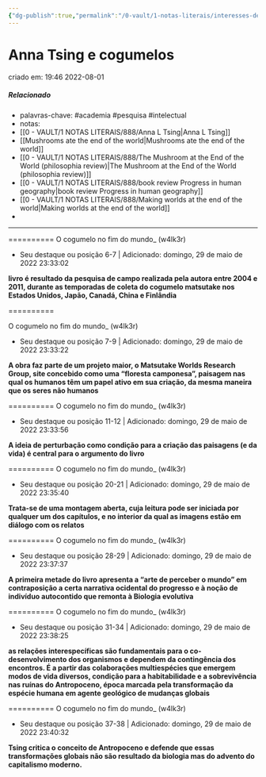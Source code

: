 ```yaml
---
{"dg-publish":true,"permalink":"/0-vault/1-notas-literais/interesses-de-pesquisa/artigo-sobre-cogumelos-no-fim-do-mundo-de-tsing/","tags":["academia","pesquisa","intelectual"],"dgHomeLink":true,"dgShowLocalGraph":true,"dgShowFileTree":true,"dgEnableSearch":true}
---
```


# Anna Tsing e cogumelos
criado em: 19:46 2022-08-01

##### Relacionado
- palavras-chave: #academia #pesquisa #intelectual 
- notas:
- [[0 - VAULT/1 NOTAS LITERAIS/888/Anna L Tsing\|Anna L Tsing]]
- [[Mushrooms ate the end of the world\|Mushrooms ate the end of the world]]
- [[0 - VAULT/1 NOTAS LITERAIS/888/The Mushroom at the End of the World (philosophia review)\|The Mushroom at the End of the World (philosophia review)]]
- [[0 - VAULT/1 NOTAS LITERAIS/888/book review Progress in human geography\|book review Progress in human geography]]
- [[0 - VAULT/1 NOTAS LITERAIS/888/Making worlds at the end of the world\|Making worlds at the end of the world]]
- 

---

==========
O cogumelo no fim do mundo_ (w4lk3r)
- Seu destaque ou posição 6-7 | Adicionado: domingo, 29 de maio de 2022 23:33:02

**livro é resultado da pesquisa de campo realizada pela autora entre 2004 e 2011, durante as temporadas de coleta do cogumelo matsutake nos Estados Unidos, Japão, Canadá, China e Finlândia**

==========

O cogumelo no fim do mundo_ (w4lk3r)
- Seu destaque ou posição 7-9 | Adicionado: domingo, 29 de maio de 2022 23:33:22

**A obra faz parte de um projeto maior, o Matsutake Worlds Research Group, site concebido como uma “floresta camponesa”, paisagem nas qual os humanos têm um papel ativo em sua criação, da mesma maneira que os seres não humanos**

==========
O cogumelo no fim do mundo_ (w4lk3r)
- Seu destaque ou posição 11-12 | Adicionado: domingo, 29 de maio de 2022 23:33:56

**A ideia de perturbação como condição para a criação das paisagens (e da vida) é central para o argumento do livro**

==========
O cogumelo no fim do mundo_ (w4lk3r)
- Seu destaque ou posição 20-21 | Adicionado: domingo, 29 de maio de 2022 23:35:40

**Trata-se de uma montagem aberta, cuja leitura pode ser iniciada por qualquer um dos capítulos, e no interior da qual as imagens estão em diálogo com os relatos**

==========
O cogumelo no fim do mundo_ (w4lk3r)
- Seu destaque ou posição 28-29 | Adicionado: domingo, 29 de maio de 2022 23:37:37

**A primeira metade do livro apresenta a “arte de perceber o mundo” em contraposição a certa narrativa ocidental do progresso e à noção de indivíduo autocontido que remonta à Biologia evolutiva**

==========
O cogumelo no fim do mundo_ (w4lk3r)
- Seu destaque ou posição 31-34 | Adicionado: domingo, 29 de maio de 2022 23:38:25

**as relações interespecíficas são fundamentais para o co-desenvolvimento dos organismos e dependem da contingência dos encontros. É a partir das colaborações multiespécies que emergem modos de vida diversos, condição para a habitabilidade e a sobrevivência nas ruínas do Antropoceno, época marcada pela transformação da espécie humana em agente geológico de mudanças globais**

==========
O cogumelo no fim do mundo_ (w4lk3r)
- Seu destaque ou posição 37-38 | Adicionado: domingo, 29 de maio de 2022 23:40:32

**Tsing critica o conceito de Antropoceno e defende que essas transformações globais não são resultado da biologia mas do advento do capitalismo moderno.**
